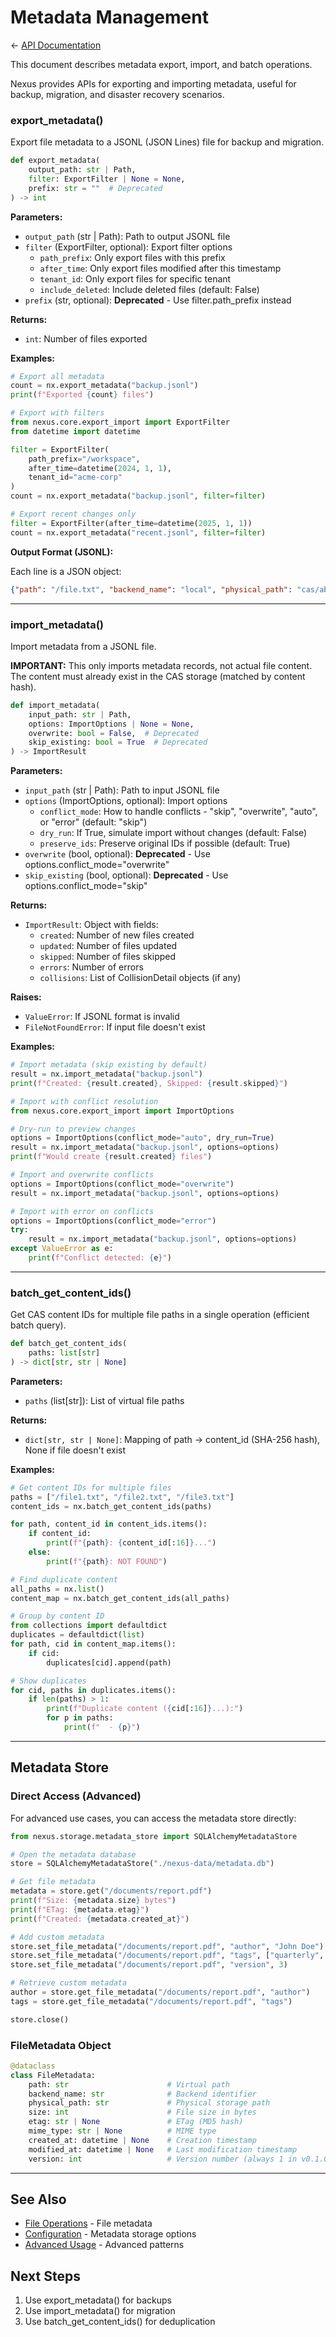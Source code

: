 # Metadata Management

← [API Documentation](README.md)

This document describes metadata export, import, and batch operations.

Nexus provides APIs for exporting and importing metadata, useful for backup, migration, and disaster recovery scenarios.

### export_metadata()

Export file metadata to a JSONL (JSON Lines) file for backup and migration.

```python
def export_metadata(
    output_path: str | Path,
    filter: ExportFilter | None = None,
    prefix: str = ""  # Deprecated
) -> int
```

**Parameters:**
- `output_path` (str | Path): Path to output JSONL file
- `filter` (ExportFilter, optional): Export filter options
  - `path_prefix`: Only export files with this prefix
  - `after_time`: Only export files modified after this timestamp
  - `tenant_id`: Only export files for specific tenant
  - `include_deleted`: Include deleted files (default: False)
- `prefix` (str, optional): **Deprecated** - Use filter.path_prefix instead

**Returns:**
- `int`: Number of files exported

**Examples:**

```python
# Export all metadata
count = nx.export_metadata("backup.jsonl")
print(f"Exported {count} files")

# Export with filters
from nexus.core.export_import import ExportFilter
from datetime import datetime

filter = ExportFilter(
    path_prefix="/workspace",
    after_time=datetime(2024, 1, 1),
    tenant_id="acme-corp"
)
count = nx.export_metadata("backup.jsonl", filter=filter)

# Export recent changes only
filter = ExportFilter(after_time=datetime(2025, 1, 1))
count = nx.export_metadata("recent.jsonl", filter=filter)
```

**Output Format (JSONL):**

Each line is a JSON object:

```json
{"path": "/file.txt", "backend_name": "local", "physical_path": "cas/abc123...", "size": 1024, "etag": "abc123...", "mime_type": "text/plain", "created_at": "2025-01-15T10:30:00Z", "modified_at": "2025-01-15T10:30:00Z", "version": 1, "custom_metadata": {"key": "value"}}
```

---

### import_metadata()

Import metadata from a JSONL file.

**IMPORTANT:** This only imports metadata records, not actual file content. The content must already exist in the CAS storage (matched by content hash).

```python
def import_metadata(
    input_path: str | Path,
    options: ImportOptions | None = None,
    overwrite: bool = False,  # Deprecated
    skip_existing: bool = True  # Deprecated
) -> ImportResult
```

**Parameters:**
- `input_path` (str | Path): Path to input JSONL file
- `options` (ImportOptions, optional): Import options
  - `conflict_mode`: How to handle conflicts - "skip", "overwrite", "auto", or "error" (default: "skip")
  - `dry_run`: If True, simulate import without changes (default: False)
  - `preserve_ids`: Preserve original IDs if possible (default: True)
- `overwrite` (bool, optional): **Deprecated** - Use options.conflict_mode="overwrite"
- `skip_existing` (bool, optional): **Deprecated** - Use options.conflict_mode="skip"

**Returns:**
- `ImportResult`: Object with fields:
  - `created`: Number of new files created
  - `updated`: Number of files updated
  - `skipped`: Number of files skipped
  - `errors`: Number of errors
  - `collisions`: List of CollisionDetail objects (if any)

**Raises:**
- `ValueError`: If JSONL format is invalid
- `FileNotFoundError`: If input file doesn't exist

**Examples:**

```python
# Import metadata (skip existing by default)
result = nx.import_metadata("backup.jsonl")
print(f"Created: {result.created}, Skipped: {result.skipped}")

# Import with conflict resolution
from nexus.core.export_import import ImportOptions

# Dry-run to preview changes
options = ImportOptions(conflict_mode="auto", dry_run=True)
result = nx.import_metadata("backup.jsonl", options=options)
print(f"Would create {result.created} files")

# Import and overwrite conflicts
options = ImportOptions(conflict_mode="overwrite")
result = nx.import_metadata("backup.jsonl", options=options)

# Import with error on conflicts
options = ImportOptions(conflict_mode="error")
try:
    result = nx.import_metadata("backup.jsonl", options=options)
except ValueError as e:
    print(f"Conflict detected: {e}")
```

---

### batch_get_content_ids()

Get CAS content IDs for multiple file paths in a single operation (efficient batch query).

```python
def batch_get_content_ids(
    paths: list[str]
) -> dict[str, str | None]
```

**Parameters:**
- `paths` (list[str]): List of virtual file paths

**Returns:**
- `dict[str, str | None]`: Mapping of path → content_id (SHA-256 hash), None if file doesn't exist

**Examples:**

```python
# Get content IDs for multiple files
paths = ["/file1.txt", "/file2.txt", "/file3.txt"]
content_ids = nx.batch_get_content_ids(paths)

for path, content_id in content_ids.items():
    if content_id:
        print(f"{path}: {content_id[:16]}...")
    else:
        print(f"{path}: NOT FOUND")

# Find duplicate content
all_paths = nx.list()
content_map = nx.batch_get_content_ids(all_paths)

# Group by content ID
from collections import defaultdict
duplicates = defaultdict(list)
for path, cid in content_map.items():
    if cid:
        duplicates[cid].append(path)

# Show duplicates
for cid, paths in duplicates.items():
    if len(paths) > 1:
        print(f"Duplicate content ({cid[:16]}...):")
        for p in paths:
            print(f"  - {p}")
```

---
## Metadata Store

### Direct Access (Advanced)

For advanced use cases, you can access the metadata store directly:

```python
from nexus.storage.metadata_store import SQLAlchemyMetadataStore

# Open the metadata database
store = SQLAlchemyMetadataStore("./nexus-data/metadata.db")

# Get file metadata
metadata = store.get("/documents/report.pdf")
print(f"Size: {metadata.size} bytes")
print(f"ETag: {metadata.etag}")
print(f"Created: {metadata.created_at}")

# Add custom metadata
store.set_file_metadata("/documents/report.pdf", "author", "John Doe")
store.set_file_metadata("/documents/report.pdf", "tags", ["quarterly", "financial"])
store.set_file_metadata("/documents/report.pdf", "version", 3)

# Retrieve custom metadata
author = store.get_file_metadata("/documents/report.pdf", "author")
tags = store.get_file_metadata("/documents/report.pdf", "tags")

store.close()
```

### FileMetadata Object

```python
@dataclass
class FileMetadata:
    path: str                      # Virtual path
    backend_name: str              # Backend identifier
    physical_path: str             # Physical storage path
    size: int                      # File size in bytes
    etag: str | None               # ETag (MD5 hash)
    mime_type: str | None          # MIME type
    created_at: datetime | None    # Creation timestamp
    modified_at: datetime | None   # Last modification timestamp
    version: int                   # Version number (always 1 in v0.1.0)
```

---

## See Also

- [File Operations](file-operations.md) - File metadata
- [Configuration](configuration.md) - Metadata storage options
- [Advanced Usage](advanced-usage.md) - Advanced patterns

## Next Steps

1. Use export_metadata() for backups
2. Use import_metadata() for migration
3. Use batch_get_content_ids() for deduplication
